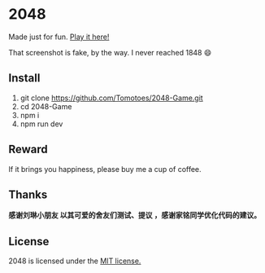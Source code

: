 # 2048

Made just for fun. [Play it here!](https://tomotoes.com/2048/)


That screenshot is fake, by the way. I never reached 1848 :smile:

## Install
1. git clone https://github.com/Tomotoes/2048-Game.git
2. cd 2048-Game
3. npm i
4. npm run dev

## Reward
If it brings you happiness, please buy me a cup of coffee.

## Thanks
**感谢刘琳小朋友 以其可爱的舍友们测试、提议 ，感谢家铭同学优化代码的建议。**

## License
2048 is licensed under the [MIT license.](https://github.com/gabrielecirulli/2048/blob/master/LICENSE.txt)
